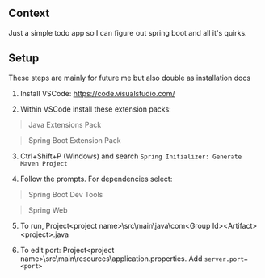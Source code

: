 ## Context
Just a simple todo app so I can figure out spring boot and all it's quirks.

## Setup
These steps are mainly for future me but also double as installation docs


1. Install VSCode: https://code.visualstudio.com/


2. Within VSCode install these extension packs:
> Java Extensions Pack

> Spring Boot Extension Pack


3. Ctrl+Shift+P (Windows) and search `Spring Initializer: Generate Maven Project`


4. Follow the prompts. For dependencies select:
> Spring Boot Dev Tools

> Spring Web


5. To run, Project\<project name>\src\main\java\com\<Group Id>\<Artifact>\<project>.java


6. To edit port: Project\<project name>\src\main\resources\application.properties. Add `server.port=<port>`
